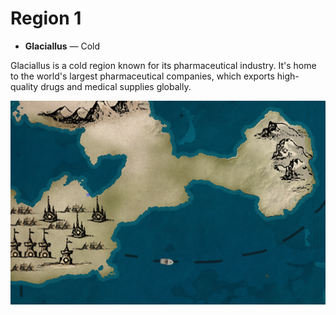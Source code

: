 # Region 1
- **Glaciallus**  — Cold

Glaciallus is a cold region known for its pharmaceutical industry. It's home to the world's largest pharmaceutical companies, which exports high-quality drugs and medical supplies globally.

![Glaciallus](../../static/img/Regions/Region1.png)
